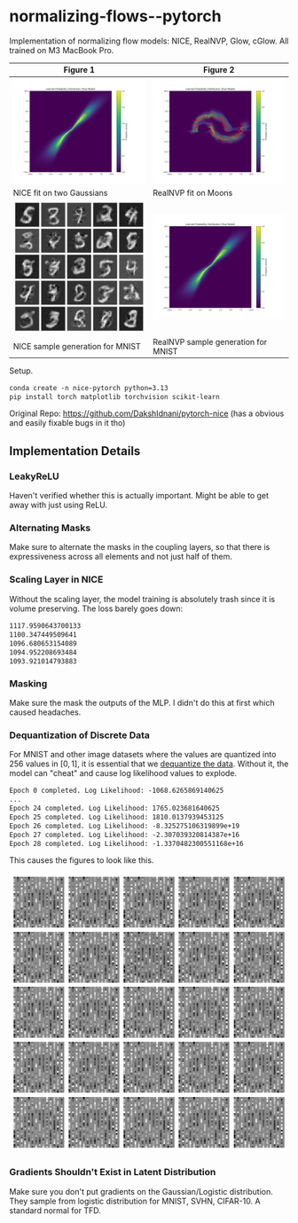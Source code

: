# normalizing-flows--pytorch

Implementation of normalizing flow models: NICE, RealNVP, Glow, cGlow. All trained on M3 MacBook Pro. 

| Figure 1 | Figure 2 |
|----------|----------|
| ![image](fig/readme/two_gaussians.png) | ![image](fig/readme/moons.png) | 
| NICE fit on two Gaussians | RealNVP fit on Moons |
| ![image](fig/readme/nice_mnist.png) | ![image](fig/readme/two_gaussians.png) |
| NICE sample generation for MNIST | RealNVP sample generation for MNIST |

Setup. 
```
conda create -n nice-pytorch python=3.13
pip install torch matplotlib torchvision scikit-learn
``` 

Original Repo: https://github.com/DakshIdnani/pytorch-nice (has a obvious and easily fixable bugs in it tho)

## Implementation Details

### LeakyReLU 

   Haven't verified whether this is actually important. Might be able to get away with just using ReLU. 

### Alternating Masks 

   Make sure to alternate the masks in the coupling layers, so that there is expressiveness across all elements and not just half of them. 

### Scaling Layer in NICE

   Without the scaling layer, the model training is absolutely trash since it is volume preserving. The loss barely goes down: 
   ```
   1117.9590643700133
   1100.347449509641
   1096.680653154089
   1094.952208693484
   1093.921014793883
   ```

### Masking 

   Make sure the mask the outputs of the MLP. I didn't do this at first which caused headaches. 

### Dequantization of Discrete Data 

   For MNIST and other image datasets where the values are quantized into 256 values in $[0, 1]$, it is essential that we [dequantize the data](https://stats.stackexchange.com/questions/409284/why-does-discrete-data-distribution-has-differential-entropy-of-negative-infinit). Without it, the model can "cheat" and cause log likelihood values to explode. 
   ```
   Epoch 0 completed. Log Likelihood: -1068.6265869140625
   ...
   Epoch 24 completed. Log Likelihood: 1765.023681640625
   Epoch 25 completed. Log Likelihood: 1810.0137939453125
   Epoch 26 completed. Log Likelihood: -8.325275106319899e+19
   Epoch 27 completed. Log Likelihood: -2.307039320814387e+16
   Epoch 28 completed. Log Likelihood: -1.3370482300551168e+16
   ```

   This causes the figures to look like this. 

   ![image](fig/readme/err_sample.png)

### Gradients Shouldn't Exist in Latent Distribution  

   Make sure you don't put gradients on the Gaussian/Logistic distribution. 
   They sample from logistic distribution for MNIST, SVHN, CIFAR-10. A standard normal for TFD. 

